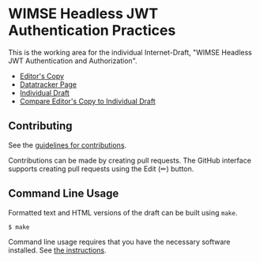 <!-- regenerate: on (set to off if you edit this file) -->

# WIMSE Headless JWT Authentication Practices

This is the working area for the individual Internet-Draft, "WIMSE Headless JWT Authentication and Authorization".

* [Editor's Copy](https://heymarcel.github.io/draft-ietf-wimse-headless-jwt-authentication/#go.draft-levy-wimse-headless-jwt-authentication-practices.html)
* [Datatracker Page](https://datatracker.ietf.org/doc/draft-levy-wimse-headless-jwt-authentication/)
* [Individual Draft](https://datatracker.ietf.org/doc/html/draft-levy-wimse-headless-jwt-authentication)
* [Compare Editor's Copy to Individual Draft](https://heymarcel.github.io/draft-ietf-wimse-headless-jwt-authentication/#go.draft-levy-wimse-headless-jwt-authentication-practices.diff)


## Contributing

See the
[guidelines for contributions](https://github.com/heymarcel/draft-ietf-wimse-headless-jwt-authentication/blob/main/CONTRIBUTING.md).

Contributions can be made by creating pull requests.
The GitHub interface supports creating pull requests using the Edit (✏) button.


## Command Line Usage

Formatted text and HTML versions of the draft can be built using `make`.

```sh
$ make
```

Command line usage requires that you have the necessary software installed.  See
[the instructions](https://github.com/martinthomson/i-d-template/blob/main/doc/SETUP.md).

